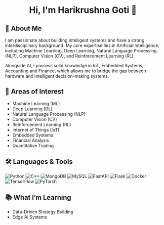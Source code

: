 <h1 align="center">Hi, I'm Harikrushna Goti 👋</h1>


## 👋 About Me
I am passionate about building intelligent systems and have a strong interdisciplinary background. My core expertise lies in Artificial Intelligence, including Machine Learning, Deep Learning, Natural Language Processing (NLP), Computer Vision (CV), and Reinforcement Learning (RL).

Alongside AI, I possess solid knowledge in IoT, Embedded Systems, Accounting and Finance, which allows me to bridge the gap between hardware and intelligent decision-making systems.

## 🧠 Areas of Interest
- Machine Learning (ML)
- Deep Learning (DL)
- Natural Language Processing (NLP)
- Computer Vision (CV)
- Reinforcement Learning (RL)
- Internet of Things (IoT)
- Embedded Systems
- Financial Analysis
- Quantitative Trading



## 🛠️ Languages & Tools
![Python](https://img.shields.io/badge/-Python-3776AB?logo=python&logoColor=white)
![C++](https://img.shields.io/badge/-C++-00599C?logo=c%2B%2B&logoColor=white)
![MongoDB](https://img.shields.io/badge/-MongoDB-47A248?logo=mongodb&logoColor=white)
![MySQL](https://img.shields.io/badge/-MySQL-4479A1?logo=mysql&logoColor=white)
![FastAPI](https://img.shields.io/badge/-FastAPI-009688?logo=fastapi&logoColor=white)
![Flask](https://img.shields.io/badge/-Flask-000000?logo=flask&logoColor=white)
![Docker](https://img.shields.io/badge/-Docker-2496ED?logo=docker&logoColor=white)
![TensorFlow](https://img.shields.io/badge/-TensorFlow-FF6F00?logo=tensorflow&logoColor=white)
![PyTorch](https://img.shields.io/badge/-PyTorch-EE4C2C?logo=pytorch&logoColor=white)

## 📚 What I’m Learning
- Data-Driven Strategy Building
- Edge AI Systems



<!--
**Harikrushna2272/Harikrushna2272** is a ✨ _special_ ✨ repository because its `README.md` (this file) appears on your GitHub profile.

Here are some ideas to get you started:

- 🔭 I’m currently working on ...
- 🌱 I’m currently learning ...
- 👯 I’m looking to collaborate on ...
- 🤔 I’m looking for help with ...
- 💬 Ask me about ...
- 📫 How to reach me: ...
- 😄 Pronouns: ...
- ⚡ Fun fact: ...
-->
